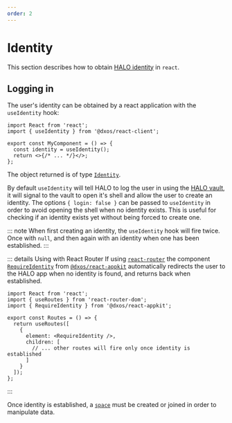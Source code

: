 ```yaml
---
order: 2
---
```


# Identity

This section describes how to obtain [HALO identity](../platform/halo) in `react`.

## Logging in

The user's identity can be obtained by a react application with the `useIdentity` hook:

```tsx file=./snippets/use-identity.tsx#L5-
import React from 'react';
import { useIdentity } from '@dxos/react-client';

export const MyComponent = () => {
  const identity = useIdentity();
  return <>{/* ... */}</>;
};
```

The object returned is of type [`Identity`](/api/@dxos/client/interfaces/Identity).

By default `useIdentity` will tell HALO to log the user in using the [HALO vault](../typescript/vault), it will signal to the vault to open it's shell and allow the user to create an identity.
The options `{ login: false }` can be passed to `useIdentity` in order to avoid opening the shell when no identity exists.
This is useful for checking if an identity exists yet without being forced to create one.

::: note
When first creating an identity, the `useIdentity` hook will fire twice. Once with `null`, and then again with an identity when one has been established.
:::

::: details Using with React Router
If using [`react-router`](https://www.npmjs.com/package/react-router) the component [`RequireIdentity`]() from [`@dxos/react-appkit`]() automatically redirects the user to the HALO app when no identity is found, and returns back when established.

```tsx file=./snippets/require-identity.tsx#L5-
import React from 'react';
import { useRoutes } from 'react-router-dom';
import { RequireIdentity } from '@dxos/react-appkit';

export const Routes = () => {
  return useRoutes([
    {
      element: <RequireIdentity />,
      children: [
        // ... other routes will fire only once identity is established
      ]
    }
  ]);
};
```

:::

Once identity is established, a [`space`](spaces) must be created or joined in order to manipulate data.
